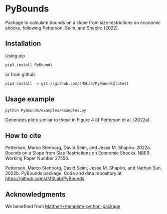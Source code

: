 PyBounds
========

Package to calculate bounds on a slope from size restrictions on economic shocks, following Petterson, Seim, and Shapiro (2022).

Installation
------------
Using pip

```sh
pip3 install PyBounds
```

or from github

```sh
pip3 install -e git://github.com/JMSLab/PyBounds@latest
```

Usage example
-------------

```
python PyBounds/examples/examples.py
```

Generates plots similar to those in Figure 4 of Petterson et al. (2022a).

How to cite
-----------

Petterson, Marco Stenborg, David Seim, and Jesse M. Shapiro. 2022a. Bounds on a Slope from Size Restrictions on Economic Shocks. NBER Working Paper Number 27556.

Petterson, Marco Stenborg, David Seim, Jesse M. Shapiro, and Nathan Sun. 2022b. PyBounds package. Code and data repository at https://github.com/JMSLab/PyBounds.

Acknowledgments
-----------------

We benefited from [Mattherix/template-python-package](https://github.com/Mattherix/template-python-package)
